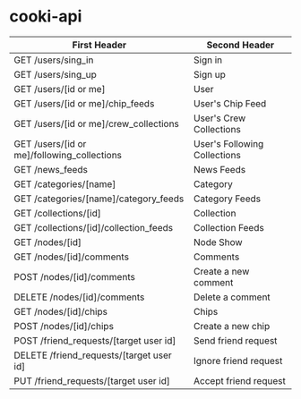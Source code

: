 cooki-api
=========

First Header                                    | Second Header 
----------------------------------------------- | ------------- 
GET /users/sing_in                              | Sign in  
GET /users/sing_up                              | Sign up
GET /users/[id or me]                           | User
GET /users/[id or me]/chip_feeds                | User's Chip Feed
GET /users/[id or me]/crew_collections          | User's Crew Collections
GET /users/[id or me]/following_collections     | User's Following Collections
GET /news_feeds                                 | News Feeds
GET /categories/[name]                          | Category
GET /categories/[name]/category_feeds           | Category Feeds
GET /collections/[id]                           | Collection
GET /collections/[id]/collection_feeds          | Collection Feeds
GET /nodes/[id]                                 | Node Show
GET /nodes/[id]/comments                        | Comments
POST /nodes/[id]/comments                       | Create a new comment
DELETE /nodes/[id]/comments                     | Delete a comment
GET /nodes/[id]/chips                           | Chips
POST /nodes/[id]/chips                          | Create a new chip
POST /friend_requests/[target user id]          | Send friend request
DELETE /friend_requests/[target user id]        | Ignore friend request
PUT /friend_requests/[target user id]           | Accept friend request
